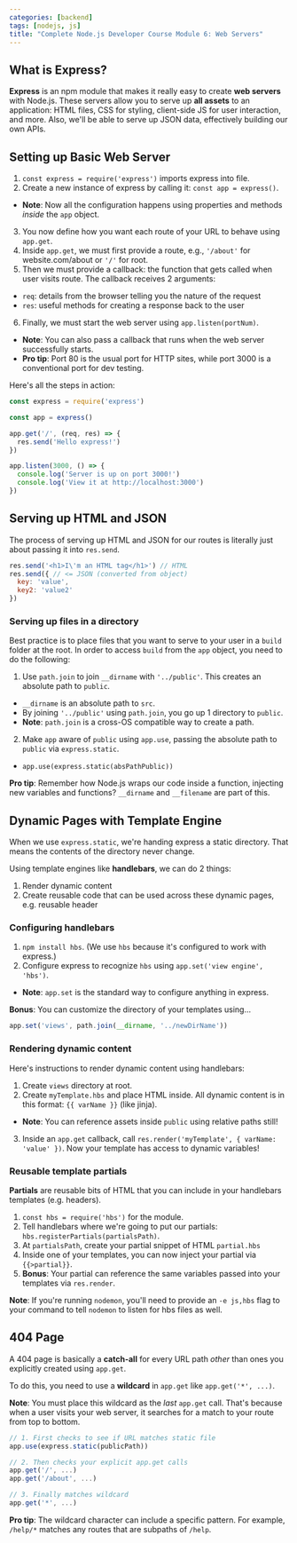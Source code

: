 ```yaml
---
categories: [backend]
tags: [nodejs, js]
title: "Complete Node.js Developer Course Module 6: Web Servers"
---
```


## What is Express?

**Express** is an npm module that makes it really easy to create **web servers** with Node.js. These servers allow you to serve up **all assets** to an application: HTML files, CSS for styling, client-side JS for user interaction, and more. Also, we'll be able to serve up JSON data, effectively building our own APIs.

## Setting up Basic Web Server

1. `const express = require('express')` imports express into file.
2. Create a new instance of express by calling it: `const app = express()`.
  * **Note**: Now all the configuration happens using properties and methods *inside* the `app` object.
3. You now define how you want each route of your URL to behave using `app.get`.
4. Inside `app.get`, we must first provide a route, e.g., `'/about'` for website.com/about or `'/'` for root.
5. Then we must provide a callback: the function that gets called when user visits route. The callback receives 2 arguments:
  * `req`: details from the browser telling you the nature of the request
  * `res`: useful methods for creating a response back to the user
6. Finally, we must start the web server using `app.listen(portNum)`.
  * **Note**: You can also pass a callback that runs when the web server successfully starts.
  * **Pro tip**: Port 80 is the usual port for HTTP sites, while port 3000 is a conventional port for dev testing.

Here's all the steps in action:

```js
const express = require('express')

const app = express()

app.get('/', (req, res) => {
  res.send('Hello express!')
})

app.listen(3000, () => {
  console.log('Server is up on port 3000!')
  console.log('View it at http://localhost:3000')
})
```

## Serving up HTML and JSON

The process of serving up HTML and JSON for our routes is literally just about passing it into `res.send`.

```js
res.send('<h1>I\'m an HTML tag</h1>') // HTML
res.send({ // <= JSON (converted from object)
  key: 'value',
  key2: 'value2'
})
```

### Serving up files in a directory

Best practice is to place files that you want to serve to your user in a `build` folder at the root. In order to access `build` from the `app` object, you need to do the following:

1. Use `path.join` to join `__dirname` with `'../public'`. This creates an absolute path to `public`.
  * `__dirname` is an absolute path to `src`.
  * By joining `'../public'` using `path.join`, you go up 1 directory to `public`.
  * **Note**: `path.join` is a cross-OS compatible way to create a path.
2. Make `app` aware of `public` using `app.use`, passing the absolute path to `public` via `express.static`.
  * `app.use(express.static(absPathPublic))`

**Pro tip**: Remember how Node.js wraps our code inside a function, injecting new variables and functions? `__dirname` and `__filename` are part of this.

## Dynamic Pages with Template Engine

When we use `express.static`, we're handing express a static directory. That means the contents of the directory never change.

Using template engines like **handlebars**, we can do 2 things:
1. Render dynamic content
2. Create reusable code that can be used across these dynamic pages, e.g. reusable header

### Configuring handlebars

1. `npm install hbs`. (We use `hbs` because it's configured to work with express.)
2. Configure express to recognize `hbs` using `app.set('view engine', 'hbs')`.
  * **Note**: `app.set` is the standard way to configure anything in express.

**Bonus**: You can customize the directory of your templates using...

```js
app.set('views', path.join(__dirname, '../newDirName'))
```

### Rendering dynamic content

Here's instructions to render dynamic content using handlebars:

1. Create `views` directory at root.
2. Create `myTemplate.hbs` and place HTML inside. All dynamic content is in this format: `{{ varName }}` (like jinja).
  * **Note**: You can reference assets inside `public` using relative paths still!
3. Inside an `app.get` callback, call `res.render('myTemplate', { varName: 'value' })`. Now your template has access to dynamic variables!

### Reusable template partials

**Partials** are reusable bits of HTML that you can include in your handlebars templates (e.g. headers).

1. `const hbs = require('hbs')` for the module.
2. Tell handlebars where we're going to put our partials: `hbs.registerPartials(partialsPath)`.
3. At `partialsPath`, create your partial snippet of HTML `partial.hbs`
4. Inside one of your templates, you can now inject your partial via `{{>partial}}`.
5. **Bonus**: Your partial can reference the same variables passed into your templates via `res.render`.

**Note**: If you're running `nodemon`, you'll need to provide an `-e js,hbs` flag to your command to tell `nodemon` to listen for hbs files as well.

## 404 Page

A 404 page is basically a **catch-all** for every URL path *other* than ones you explicitly created using `app.get`.

To do this, you need to use a **wildcard** in `app.get` like `app.get('*', ...)`.

**Note**: You must place this wildcard as the *last* `app.get` call. That's because when a user visits your web server, it searches for a match to your route from top to bottom.

```js
// 1. First checks to see if URL matches static file
app.use(express.static(publicPath))

// 2. Then checks your explicit app.get calls
app.get('/', ...)
app.get('/about', ...)

// 3. Finally matches wildcard
app.get('*', ...)
```

**Pro tip**: The wildcard character can include a specific pattern. For example, `/help/*` matches any routes that are subpaths of `/help`.